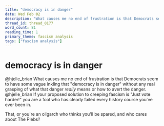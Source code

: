 ```yaml
---
title: "democracy is in danger"
date: Wed Feb 02
description: "What causes me no end of frustration is that Democrats seem to have some vague inkling that 'democracy is in danger' without any real grasping of what that..."
thread_id: thread_0177
word_count: 81
reading_time: 1
primary_theme: fascism analysis
tags: ["fascism analysis"]
---
```


# democracy is in danger

@hjelle_brian What causes me no end of frustration is that Democrats seem to have some vague inkling that "democracy is in danger" without any real grasping of what that danger *really* means or how to avert the danger. @hjelle_brian If your proposed solution to creeping fascism is "Just vote harder!" you are a fool who has clearly failed every history course you've ever been in.

That, or you're an oligarch who thinks you'll be spared, and who cares about The Plebs?